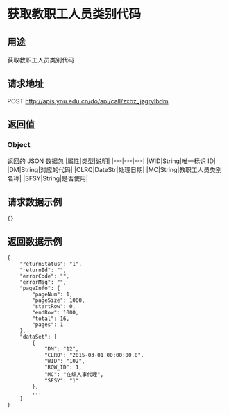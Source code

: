 # 获取教职工人员类别代码

## 用途

获取教职工人员类别代码

## 请求地址

POST http://apis.ynu.edu.cn/do/api/call/zxbz_jzgrylbdm

## 返回值

### Object

返回的 JSON 数据包
|属性|类型|说明|
|---|---|---|
|WID|String|唯一标识 ID|
|DM|String|对应的代码|
|CLRQ|DateStr|处理日期|
|MC|String|教职工人员类别名称|
|SFSY|String|是否使用|

## 请求数据示例

```
{}
```

## 返回数据示例

```
{
    "returnStatus": "1",
    "returnId": "",
    "errorCode": "",
    "errorMsg": "",
    "pageInfo": {
        "pageNum": 1,
        "pageSize": 1000,
        "startRow": 0,
        "endRow": 1000,
        "total": 16,
        "pages": 1
    },
    "dataSet": [
        {
            "DM": "12",
            "CLRQ": "2015-03-01 00:00:00.0",
            "WID": "102",
            "ROW_ID": 1,
            "MC": "在编人事代理",
            "SFSY": "1"
        },
        ...
    ]
}
```
